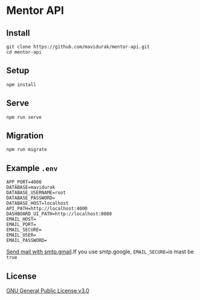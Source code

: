 # Mentor API

## Install
```
git clone https://github.com/mavidurak/mentor-api.git
cd mentor-api
```
## Setup
```
npm install
```
## Serve
```
npm run serve
```
## Migration
```
npm run migrate
```
## Example `.env`

```
APP_PORT=4000
DATABASE=mavidurak
DATABASE_USERNAME=root
DATABASE_PASSWORD=
DATABASE_HOST=localhost
API_PATH=http://localhost:4000
DASHBOARD_UI_PATH=http://localhost:8080
EMAIL_HOST=
EMAIL_PORT=
EMAIL_SECURE=
EMAIL_USER=
EMAIL_PASSWORD=
```

[Send mail with smtp.gmail](https://support.google.com/mail/answer/7126229?visit_id=637363760481005370-2213185597&hl=tr&rd=1).If you use smtp.google, ```EMAIL_SECURE=```is mast be ```true```
## License
[GNU General Public License v3.0](LICENSE)
